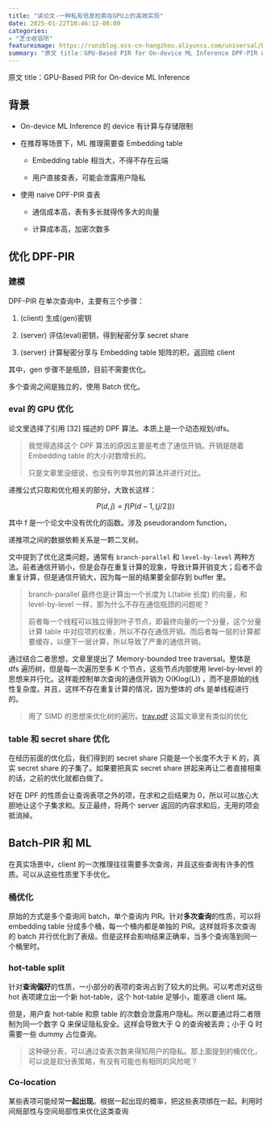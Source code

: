 ```yaml
---
title: "读论文-一种私有信息检索在GPU上的高效实现"
date: 2025-01-22T10:46:12-08:00
categories: 
- "芝士收容所"
featureimage: https://runzblog.oss-cn-hangzhou.aliyuncs.com/universal/background1.jpg
summary: "原文 title：GPU-Based PIR for On-device ML Inference DPF-PIR 在单次查询中，主要有三个步骤： 1. (client) 生成(gen)密钥 2. (..."
---
```


原文 title：GPU-Based PIR for On-device ML Inference
## 背景

- On-device ML Inference 的 device 有计算与存储限制
    
- 在推荐等场景下，ML 推理需要查 Embedding table
    
    - Embedding table 相当大，不得不存在云端
        
    - 用户直接查表，可能会泄露用户隐私
        
- 使用 naive DPF-PIR 查表
    
    - 通信成本高，表有多长就得传多大的向量
        
    - 计算成本高，加密次数多
        

## 优化 DPF-PIR

### 建模

DPF-PIR 在单次查询中，主要有三个步骤：

1. (client) 生成(gen)密钥
    
2. (server) 评估(eval)密钥，得到秘密分享 secret share
    
3. (server) 计算秘密分享与 Embedding table 矩阵的积，返回给 client
    

其中，gen 步骤不是瓶颈，目前不需要优化。

多个查询之间是独立的，使用 Batch 优化。

### eval 的 GPU 优化

论文里选择了引用 [32] 描述的 DPF 算法。本质上是一个动态规划/dfs。

> 我觉得选择这个 DPF 算法的原因主要是考虑了通信开销。开销是随着 Embedding table 的大小对数增长的。
> 
> 只是文章里没细说，也没有列举其他的算法并进行对比。

递推公式只取和优化相关的部分，大致长这样：

$$  
P(d,j)=f(P(d-1,\lfloor j/2\rfloor))  
$$

其中 f 是一个论文中没有优化的函数。涉及 pseudorandom function，

递推项之间的数据依赖关系是一颗二叉树。

文中提到了优化这类问题，通常有 `branch-parallel` 和 `level-by-level` 两种方法。前者通信开销小，但是会存在重复计算的现象，导致计算开销变大；后者不会重复计算，但是通信开销大，因为每一层的结果要全部存到 buffer 里。

> branch-parallel 最终也是计算出一个长度为 L(table 长度) 的向量，和 level-by-level 一样，那为什么不存在通信瓶颈的问题呢？
> 
> 前者每一个线程可以独立得到叶子节点，即最终向量的一个分量，这个分量计算 table 中对应项的权重，所以不存在通信开销。而后者每一层的计算都要缓存，以便下一层计算，所以导致了严重的通信开销。

通过结合二者思想，文章里提出了 Memory-bounded tree traversal。整体是 dfs 遍历树，但是每一次遍历至多 K 个节点，这些节点内部使用 level-by-level 的思想来并行化。这样能控制单次查询的通信开销为 O(Klog(L)) ，而不是原始的线性复杂度。并且，这样不存在重复计算的情况，因为整体的 dfs 是单线程进行的。

> 用了 SIMD 的思想来优化树的遍历。[trav.pdf](https://ics.uci.edu/~dhirschb/pubs/trav.pdf) 这篇文章里有类似的优化

### table 和 secret share 优化

在经历前面的优化后，我们得到的 secret share 只能是一个长度不大于 K 的，真实 secret share 的子集了。如果要把真实 secret share 拼起来再让二者直接相乘的话，之前的优化就都白做了。

好在 DPF 的性质会让查询表项之外的项，在求和之后结果为 0，所以可以放心大胆地让这个子集求和。反正最终，将两个 server 返回的内容求和后，无用的项会抵消掉。

## Batch-PIR 和 ML

在真实场景中，client 的一次推理往往需要多次查询，并且这些查询有许多的性质。可以从这些性质里下手优化。

### 桶优化

原始的方式是多个查询间 batch，单个查询内 PIR。针对**多次查询**的性质，可以将 embedding table 分成多个桶，每一个桶内都是单独的 PIR。这样就将多次查询的 batch 并行优化到了表级。但是这样会影响结果正确率，当多个查询落到同一个桶里时。

### hot-table split

针对**查询偏好**的性质，一小部分的表项的查询占到了较大的比例。可以考虑对这些 hot 表项建立出一个新 hot-table，这个 hot-table 足够小，能塞进 client 端。

但是，用户查 hot-table 和原 table 的次数会泄露用户隐私。所以要通过将二者限制为同一个数字 Q 来保证隐私安全。这样会导致大于 Q 的查询被丢弃；小于 Q 时需要一些 dummy 占位查询。

> 这种硬分表，可以通过查表次数来得知用户的隐私。那上面提到的桶优化，可以说是软分表策略，有没有可能也有相同的风险呢？

### Co-location

某些表项可能经常**一起出现**。根据一起出现的概率，把这些表项绑在一起。利用时间局部性与空间局部性来优化这类查询